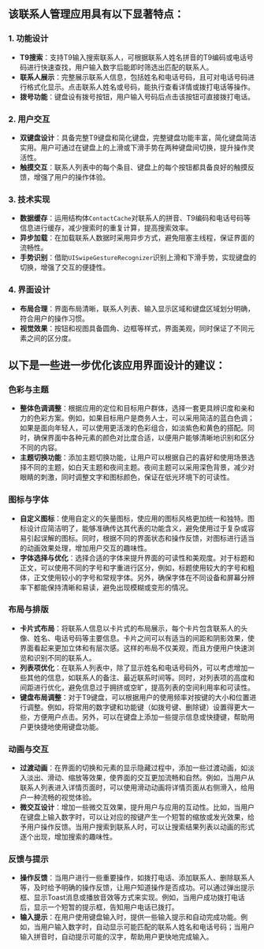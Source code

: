 ## 该联系人管理应用具有以下显著特点：

### 1. 功能设计
- **T9搜索**：支持T9输入搜索联系人，可根据联系人姓名拼音的T9编码或电话号码进行快速查找，用户输入数字后能即时筛选出匹配的联系人。
- **联系人展示**：完整展示联系人信息，包括姓名和电话号码，且可对电话号码进行格式化显示。点击联系人姓名或号码，能执行查看详情或拨打电话等操作。
- **拨号功能**：键盘设有拨号按钮，用户输入号码后点击该按钮可直接拨打电话。

### 2. 用户交互
- **双键盘设计**：具备完整T9键盘和简化键盘，完整键盘功能丰富，简化键盘简洁实用。用户可通过在键盘上的上滑或下滑手势在两种键盘间切换，提升操作灵活性。
- **触摸交互**：联系人列表中的每个条目、键盘上的每个按钮都具备良好的触摸反馈，增强了用户的操作体验。

### 3. 技术实现
- **数据缓存**：运用结构体`ContactCache`对联系人的拼音、T9编码和电话号码等信息进行缓存，减少搜索时的重复计算，提高搜索效率。
- **异步加载**：在加载联系人数据时采用异步方式，避免阻塞主线程，保证界面的流畅性。
- **手势识别**：借助`UISwipeGestureRecognizer`识别上滑和下滑手势，实现键盘的切换，增强了交互的便捷性。

### 4. 界面设计
- **布局合理**：界面布局清晰，联系人列表、输入显示区域和键盘区域划分明确，符合用户的操作习惯。
- **视觉效果**：按钮和视图具备圆角、边框等样式，界面美观，同时保证了不同元素之间的区分度。

## 以下是一些进一步优化该应用界面设计的建议：

### 色彩与主题
- **整体色调调整**：根据应用的定位和目标用户群体，选择一套更具辨识度和亲和力的色彩方案。例如，如果目标用户是商务人士，可以采用简洁的蓝白色调；如果是面向年轻人，可以使用更活泼的色彩组合，如淡紫色和黄色的搭配。同时，确保界面中各种元素的颜色对比度合适，以便用户能够清晰地识别和区分不同的内容。
- **主题切换功能**：添加主题切换功能，让用户可以根据自己的喜好和使用场景选择不同的主题，如白天主题和夜间主题。夜间主题可以采用深色背景，减少对眼睛的刺激，同时调整文字和图标颜色，保证在低光环境下的可读性。

### 图标与字体
- **自定义图标**：使用自定义的矢量图标，使应用的图标风格更加统一和独特。图标设计应简洁明了，能够准确传达其代表的功能含义，避免使用过于复杂或容易引起误解的图标。同时，根据不同的界面状态和操作反馈，对图标进行适当的动画效果处理，增加用户交互的趣味性。
- **字体选择与优化**：选择合适的字体来提升界面的可读性和美观度。对于标题和正文，可以使用不同的字号和字重进行区分，例如，标题使用较大的字号和粗体，正文使用较小的字号和常规字体。另外，确保字体在不同设备和屏幕分辨率下都能保持清晰和易读，避免出现模糊或变形的情况。

### 布局与排版
- **卡片式布局**：将联系人信息以卡片式的布局展示，每个卡片包含联系人的头像、姓名、电话号码等主要信息。卡片之间可以有适当的间距和阴影效果，使界面看起来更加立体和有层次感。这样的布局不仅美观，而且方便用户快速浏览和识别不同的联系人。
- **列表项优化**：在联系人列表中，除了显示姓名和电话号码外，可以考虑增加一些其他的信息，如联系人的备注、最近联系时间等。同时，对列表项的高度和间距进行优化，避免信息过于拥挤或空旷，提高列表的空间利用率和可读性。
- **键盘布局调整**：对于T9键盘，可以根据用户的使用频率对按键的大小和位置进行调整。例如，将常用的数字键和功能键（如拨号键、删除键）设置得更大一些，方便用户点击。另外，可以在键盘上添加一些提示信息或快捷键，帮助用户更快捷地使用键盘功能。

### 动画与交互
- **过渡动画**：在界面的切换和元素的显示隐藏过程中，添加一些过渡动画，如淡入淡出、滑动、缩放等效果，使界面的交互更加流畅和自然。例如，当用户从联系人列表进入详情页面时，可以使用滑动动画将详情页面从右侧滑入，给用户一种流畅的视觉体验。
- **微交互设计**：增加一些微交互效果，提升用户与应用的互动性。比如，当用户在键盘上输入数字时，可以让对应的按键产生一个短暂的缩放或发光效果，给予用户操作反馈。当用户搜索到联系人时，可以让搜索结果列表以动画的形式逐个出现，增加搜索的趣味性。

### 反馈与提示
- **操作反馈**：当用户进行一些重要操作，如拨打电话、添加联系人、删除联系人等，及时给予明确的操作反馈，让用户知道操作是否成功。可以通过弹出提示框、显示Toast消息或播放音效等方式来实现。例如，当用户成功拨打电话后，显示一个短暂的提示框，告知用户电话已拨打。
- **输入提示**：在用户使用键盘输入时，提供一些输入提示和自动完成功能。例如，当用户输入数字时，自动显示可能匹配的联系人姓名和电话号码；当用户输入拼音时，自动提示可能的汉字，帮助用户更快地完成输入。
